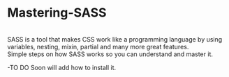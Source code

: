 # Mastering-SASS
<br>SASS is a tool that makes CSS work like a programming language by using variables, nesting, mixin, partial and many more great features.
<br>Simple steps on how SASS  works so you can understand and master it.

-TO DO
Soon will add how to install it.

